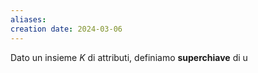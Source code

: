 ```yaml
---
aliases: 
creation date: 2024-03-06
---
```


Dato un insieme $K$ di attributi, definiamo **superchiave** di u